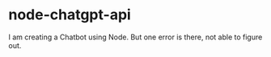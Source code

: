 # node-chatgpt-api
I am creating a Chatbot using Node. But one error is there, not able to figure out.

